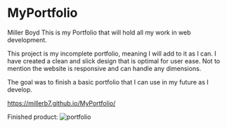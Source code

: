 # MyPortfolio
Miller Boyd
This is my Portfolio that will hold all my work in web development.

This project is my incomplete portfolio, meaning I will add to it as I can. I have created a clean and slick design that is optimal for user ease. Not to mention the website is responsive and can handle any dimensions.

The goal was to finish a basic portfolio that I can use in my future as I develop.

https://millerb7.github.io/MyPortfolio/

Finished product:
![portfolio](https://user-images.githubusercontent.com/4611321/123026351-0400e280-d3aa-11eb-82c9-d331f4654e13.PNG)


